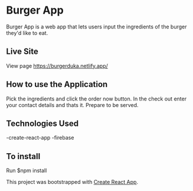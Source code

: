 # Burger App
Burger App is a web app that lets users input the ingredients of the burger they'd like to eat.

## Live Site
View page https://burgerduka.netlify.app/

## How to use the Application
Pick the ingredients and click the order now button. In the check out enter your contact details and thats it. Prepare to be served.

## Technologies Used
  -create-react-app
  -firebase

## To install
Run $npm install

This project was bootstrapped with [Create React App](https://github.com/facebook/create-react-app).

